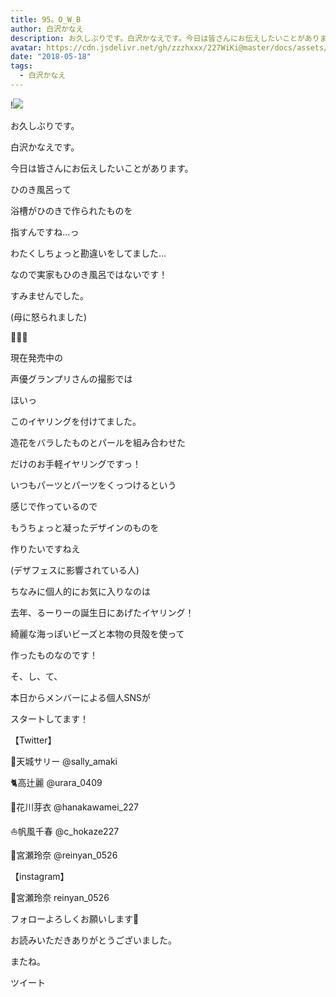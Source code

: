 ```yaml
---
title: 95。O_W_B
author: 白沢かなえ
description: お久しぶりです。白沢かなえです。今日は皆さんにお伝えしたいことがあります。...
avatar: https://cdn.jsdelivr.net/gh/zzzhxxx/227WiKi@master/docs/assets/photo/avatar/kanae.jpg
date: "2018-05-18"
tags:
  - 白沢かなえ
---
```


!![](https://cdn.jsdelivr.net/gh/zzzhxxx/227WiKi-image@master/blog-image/kanae-2018-05-18_1.jpg)









お久しぶりです。


白沢かなえです。






今日は皆さんにお伝えしたいことがあります。






















































ひのき風呂って



浴槽がひのきで作られたものを

指すんですね…っ







わたくしちょっと勘違いをしてました…









なので実家もひのき風呂ではないです！





すみませんでした。

(母に怒られました)

















🌷🌷🌷






現在発売中の

声優グランプリさんの撮影では









ほいっ






このイヤリングを付けてました。











造花をバラしたものとパールを組み合わせた

だけのお手軽イヤリングですっ！









いつもパーツとパーツをくっつけるという

感じで作っているので



もうちょっと凝ったデザインのものを

作りたいですねえ


(デザフェスに影響されている人)










ちなみに個人的にお気に入りなのは

去年、るーりーの誕生日にあげたイヤリング！




綺麗な海っぽいビーズと本物の貝殻を使って

作ったものなのです！













そ、し、て、





本日からメンバーによる個人SNSが

スタートしてます！



【Twitter】

🐨天城サリー     @sally_amaki

🐈高辻麗     @urara_0409

🐰花川芽衣     @hanakawamei_227

⛵️帆風千春     @c_hokaze227

👑宮瀬玲奈     @reinyan_0526



【instagram】

👑宮瀬玲奈     reinyan_0526






フォローよろしくお願いします🌷










お読みいただきありがとうございました。


またね。


ツイート



